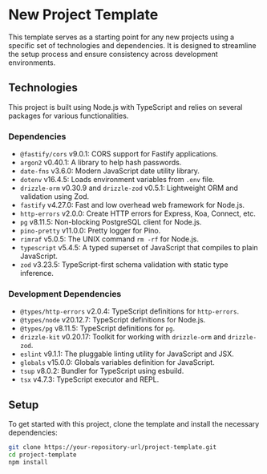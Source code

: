 # New Project Template

This template serves as a starting point for any new projects using a specific set of technologies and dependencies. It is designed to streamline the setup process and ensure consistency across development environments.

## Technologies

This project is built using Node.js with TypeScript and relies on several packages for various functionalities.

### Dependencies

- `@fastify/cors` v9.0.1: CORS support for Fastify applications.
- `argon2` v0.40.1: A library to help hash passwords.
- `date-fns` v3.6.0: Modern JavaScript date utility library.
- `dotenv` v16.4.5: Loads environment variables from `.env` file.
- `drizzle-orm` v0.30.9 and `drizzle-zod` v0.5.1: Lightweight ORM and validation using Zod.
- `fastify` v4.27.0: Fast and low overhead web framework for Node.js.
- `http-errors` v2.0.0: Create HTTP errors for Express, Koa, Connect, etc.
- `pg` v8.11.5: Non-blocking PostgreSQL client for Node.js.
- `pino-pretty` v11.0.0: Pretty logger for Pino.
- `rimraf` v5.0.5: The UNIX command `rm -rf` for Node.js.
- `typescript` v5.4.5: A typed superset of JavaScript that compiles to plain JavaScript.
- `zod` v3.23.5: TypeScript-first schema validation with static type inference.

### Development Dependencies

- `@types/http-errors` v2.0.4: TypeScript definitions for `http-errors`.
- `@types/node` v20.12.7: TypeScript definitions for Node.js.
- `@types/pg` v8.11.5: TypeScript definitions for `pg`.
- `drizzle-kit` v0.20.17: Toolkit for working with `drizzle-orm` and `drizzle-zod`.
- `eslint` v9.1.1: The pluggable linting utility for JavaScript and JSX.
- `globals` v15.0.0: Globals variables definition for JavaScript.
- `tsup` v8.0.2: Bundler for TypeScript using esbuild.
- `tsx` v4.7.3: TypeScript executor and REPL.

## Setup

To get started with this project, clone the template and install the necessary dependencies:

```bash
git clone https://your-repository-url/project-template.git
cd project-template
npm install
```

